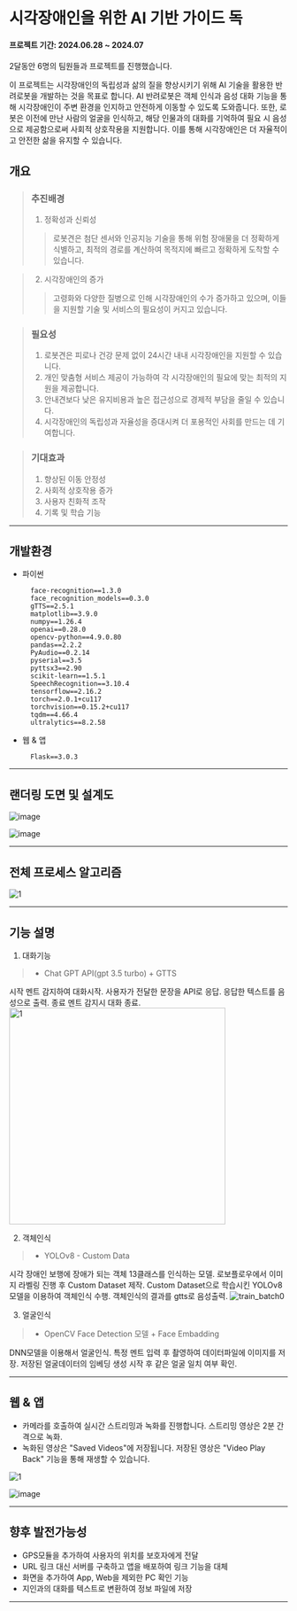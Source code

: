 # 시각장애인을 위한 AI 기반 가이드 독

#### 프로젝트 기간: 2024.06.28 ~ 2024.07

2달동안 6명의 팀원들과 프로젝트를 진행했습니다.

이 프로젝트는 시각장애인의 독립성과 삶의 질을 향상시키기 위해 AI 기술을 활용한 반려로봇을 개발하는 것을 목표로 합니다. 
AI 반려로봇은 객체 인식과 음성 대화 기능을 통해 시각장애인이 주변 환경을 인지하고 안전하게 이동할 수 있도록 도와줍니다. 
또한, 로봇은 이전에 만난 사람의 얼굴을 인식하고, 해당 인물과의 대화를 기억하여 필요 시 음성으로 제공함으로써 사회적 상호작용을 지원합니다. 
이를 통해 시각장애인은 더 자율적이고 안전한 삶을 유지할 수 있습니다.

## 개요
> ### 추진배경
> 1. 정확성과 신뢰성
>>   로봇견은 첨단 센서와 인공지능 기술을 통해 위험 장애물을 더 정확하게 식별하고, 최적의 경로를 계산하여 목적지에 빠르고 정확하게 도착할 수 있습니다.

> 2. 시각장애인의 증가
>>   고령화와 다양한 질병으로 인해 시각장애인의 수가 증가하고 있으며, 이들을 지원할 기술 및 서비스의 필요성이 커지고 있습니다.

> ### 필요성
> 1. 로봇견은 피로나 건강 문제 없이 24시간 내내 시각장애인을 지원할 수 있습니다.
> 2. 개인 맞춤형 서비스 제공이 가능하여 각 시각장애인의 필요에 맞는 최적의 지원을 제공합니다.
> 3. 안내견보다 낮은 유지비용과 높은 접근성으로 경제적 부담을 줄일 수 있습니다.
> 4. 시각장애인의 독립성과 자율성을 증대시켜 더 포용적인 사회를 만드는 데 기여합니다.

> ### 기대효과
> 1. 향상된 이동 안정성
> 2. 사회적 상호작용 증가
> 3. 사용자 친화적 조작
> 4. 기록 및 학습 기능

----------------------------------------------------------------------------------------------------

## 개발환경

+ 파이썬

        face-recognition==1.3.0
        face_recognition_models==0.3.0
        gTTS==2.5.1
        matplotlib==3.9.0
        numpy==1.26.4
        openai==0.28.0
        opencv-python==4.9.0.80
        pandas==2.2.2
        PyAudio==0.2.14
        pyserial==3.5
        pyttsx3==2.90
        scikit-learn==1.5.1
        SpeechRecognition==3.10.4
        tensorflow==2.16.2
        torch==2.0.1+cu117
        torchvision==0.15.2+cu117
        tqdm==4.66.4
        ultralytics==8.2.58

+ 웹 & 앱 

        Flask==3.0.3
  
----------------------------------------------------------------------------------------------------

## 랜더링 도면 및 설계도
![image](https://github.com/user-attachments/assets/be92ea05-6bc1-43c8-aa12-77a2cc6b5169)

![image](https://github.com/user-attachments/assets/db97f52a-e6fb-4d92-b001-2492361cdab5)

----------------------------------------------------------------------------------------------------

## 전체 프로세스 알고리즘
![1](https://github.com/user-attachments/assets/8cef98f5-37e3-4b49-b72d-f098cc3910b4)

----------------------------------------------------------------------------------------------------

## 기능 설명
1. 대화기능
> + Chat GPT API(gpt 3.5 turbo) + GTTS
>
시작 멘트 감지하여 대화시작. 사용자가 전달한 문장을 API로 응답. 응답한 텍스트를 음성으로 출력. 
종료 멘트 감지시 대화 종료.
<img width="391" alt="1" src="https://github.com/user-attachments/assets/a56f582a-7f6c-4419-8dc6-0c817df9cbe8">
>
2. 객체인식
> + YOLOv8 - Custom Data
>   
시각 장애인 보행에 장애가 되는 객체 13클래스를 인식하는 모델. 로보플로우에서 이미지 라벨링 진행 후 Custom Dataset 제작. Custom Dataset으로 학습시킨 YOLOv8 모델을 이용하여 객체인식 수행.
객체인식의 결과를 gtts로 음성출력.
![train_batch0](https://github.com/user-attachments/assets/6be4282e-23d8-4b4f-98f0-faca83e15143)
>
3. 얼굴인식
> + OpenCV Face Detection 모델 + Face Embadding
> 
DNN모델을 이용해서 얼굴인식. 특정 멘트 입력 후 촬영하여 데이터파일에 이미지를 저장. 저장된 얼굴데이터의 임베딩 생성 시작 후 같은 얼굴 일치 여부 확인.

----------------------------------------------------------------------------------------------------

## 웹 & 앱
 + 카메라를 호출하여 실시간 스트리밍과 녹화를 진행합니다. 스트리밍 영상은 2분 간격으로 녹화.
 + 녹화된 영상은 "Saved Videos"에 저장됩니다. 저장된 영상은 "Video Play Back" 기능을 통해 재생할 수 있습니다.
 
 ![1](https://github.com/user-attachments/assets/f5997e18-14d0-4354-9731-d1cc0b57c816)


 ![image](https://github.com/user-attachments/assets/6617a25a-60c9-4e7a-bb8b-e2a81910c644)

----------------------------------------------------------------------------------------------------

## 향후 발전가능성 
 + GPS모듈을 추가하여 사용자의 위치를 보호자에게 전달
 + URL 링크 대신 서버를 구축하고 앱을 배포하여 링크 기능을 대체
 + 화면을 추가하여 App, Web을 제외한 PC 확인 기능
 + 지인과의 대화를 텍스트로 변환하여 정보 파일에 저장

----------------------------------------------------------------------------------------------------
